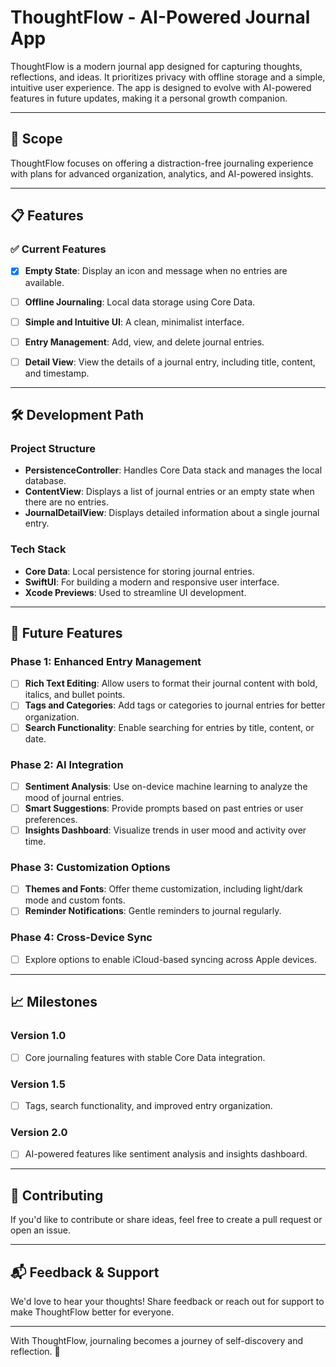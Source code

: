 # ThoughtFlow - AI-Powered Journal App  

ThoughtFlow is a modern journal app designed for capturing thoughts, reflections, and ideas. It prioritizes privacy with offline storage and a simple, intuitive user experience. The app is designed to evolve with AI-powered features in future updates, making it a personal growth companion.  

---

## 🚀 **Scope**  
ThoughtFlow focuses on offering a distraction-free journaling experience with plans for advanced organization, analytics, and AI-powered insights.

---

## 📋 **Features**  

### ✅ Current Features  
- [x] **Empty State**: Display an icon and message when no entries are available. 
- [ ] **Offline Journaling**: Local data storage using Core Data.  
- [ ] **Simple and Intuitive UI**: A clean, minimalist interface.  
- [ ] **Entry Management**: Add, view, and delete journal entries.  
- [ ] **Detail View**: View the details of a journal entry, including title, content, and timestamp.  
 

---

## 🛠️ **Development Path**  

### **Project Structure**
- **PersistenceController**: Handles Core Data stack and manages the local database.
- **ContentView**: Displays a list of journal entries or an empty state when there are no entries.
- **JournalDetailView**: Displays detailed information about a single journal entry.

### **Tech Stack**  
- **Core Data**: Local persistence for storing journal entries.
- **SwiftUI**: For building a modern and responsive user interface.
- **Xcode Previews**: Used to streamline UI development.

---

## 🌟 **Future Features**  

### **Phase 1: Enhanced Entry Management**  
- [ ] **Rich Text Editing**: Allow users to format their journal content with bold, italics, and bullet points.  
- [ ] **Tags and Categories**: Add tags or categories to journal entries for better organization.  
- [ ] **Search Functionality**: Enable searching for entries by title, content, or date.  

### **Phase 2: AI Integration**  
- [ ] **Sentiment Analysis**: Use on-device machine learning to analyze the mood of journal entries.  
- [ ] **Smart Suggestions**: Provide prompts based on past entries or user preferences.  
- [ ] **Insights Dashboard**: Visualize trends in user mood and activity over time.  

### **Phase 3: Customization Options**  
- [ ] **Themes and Fonts**: Offer theme customization, including light/dark mode and custom fonts.  
- [ ] **Reminder Notifications**: Gentle reminders to journal regularly.  

### **Phase 4: Cross-Device Sync**  
- [ ] Explore options to enable iCloud-based syncing across Apple devices.  

---

## 📈 **Milestones**  

### Version 1.0  
- [ ] Core journaling features with stable Core Data integration.  

### Version 1.5  
- [ ] Tags, search functionality, and improved entry organization.  

### Version 2.0  
- [ ] AI-powered features like sentiment analysis and insights dashboard.  

---

## 🤝 **Contributing**  
If you'd like to contribute or share ideas, feel free to create a pull request or open an issue.

---

## 📬 **Feedback & Support**  
We'd love to hear your thoughts! Share feedback or reach out for support to make ThoughtFlow better for everyone.  

---

With ThoughtFlow, journaling becomes a journey of self-discovery and reflection. 🌟
